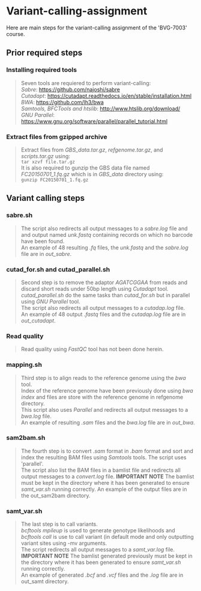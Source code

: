 # **Variant-calling-assignment**
Here are main steps for the variant-calling assignment of the 'BVG-7003' course.  

## Prior required steps
### Installing required tools  
> Seven tools are requiered to perform variant-calling:  
> *Sabre*: https://github.com/najoshi/sabre  
> *Cutadapt*: https://cutadapt.readthedocs.io/en/stable/installation.html  
> *BWA*: https://github.com/lh3/bwa  
> *Samtools, BFCTools and htslib*: http://www.htslib.org/download/  
>  *GNU Parallel*: https://www.gnu.org/software/parallel/parallel_tutorial.html  

### Extract files from gzipped archive  
> Extract files from *GBS_data.tar.gz*, *refgenome.tar.gz*, and *scripts.tar.gz* using:  
> `tar xzvf file.tar.gz`   
> It is also required to gunzip the GBS data file named *FC20150701_1.fq.gz* which is in *GBS_data* directory using:  
> `gunzip FC20150701_1.fq.gz`  

## Variant calling steps  
### sabre.sh  
> The script also redirects all output messages to a *sabre.log* file and and output named *unk.fastq* containing records on which no barcode have been found.  
> An example of 48 resulting *.fq* files, the *unk.fastq* and the *sabre.log* file are in *out_sabre*.  

### cutad_for.sh and cutad_parallel.sh  
> Second step is to remove the adaptor *AGATCGGAA* from reads and discard short reads under 50bp length using *Cutadapt* tool. 
> *cutad_parallel.sh* do the same tasks than *cutad_for.sh* but in parallel using *GNU Parallel* tool.   
> The script also redirects all output messages to a *cutadap.log* file.  
> An example of 48 output *.fastq* files and the *cutadap.log* file are in *out_cutadapt*.  

### Read quality
> Read quality  using *FastQC* tool has not been done herein.

### mapping.sh  
> Third step is to align reads to the reference genome using the *bwa* tool.  
> Index of the reference genome have been previously done using *bwa index* and files are store with the reference genome in refgenome directory.  
> This script also uses *Parallel* and redirects all output messages to a *bwa.log* file.  
> An example of resulting *.sam* files and the *bwa.log* file are in *out_bwa*.  

### sam2bam.sh  
> The fourth step is to convert *.sam* format in *.bam* format and sort and index the resulting BAM files using *Samtools* tools. 
> The script uses 'parallel'.   
> The script also list the BAM files in a bamlist file and redirects all output messages to a *convert.log* file. 
> **IMPORTANT NOTE** The bamlist must be kept in the directory where it has been generated to ensure *samt_var.sh* running correctly. 
> An example of the output files are in the out_sam2bam directory.  

### samt_var.sh  
> The last step is to call variants.  
> *bcftools mpileup* is used to generate genotype likelihoods and *bcftools call* is use to call variant (in default mode and only outputting variant sites using -mv arguments.  
> The script redirects all output messages to a *samt_var.log* file.  
> **IMPORTANT NOTE** The bamlist generated previously must be kept in the directory where it has been generated to ensure *samt_var.sh* running correctly.  
> An example of generated *.bcf* and *.vcf* files and the *.log* file are in out_samt directory.  

